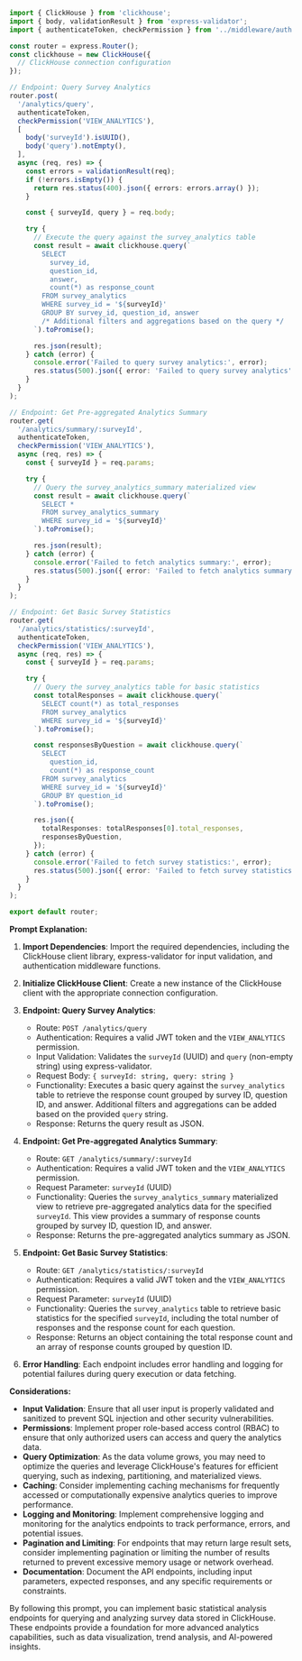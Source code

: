 ```typescript
import { ClickHouse } from 'clickhouse';
import { body, validationResult } from 'express-validator';
import { authenticateToken, checkPermission } from '../middleware/auth';

const router = express.Router();
const clickhouse = new ClickHouse({
  // ClickHouse connection configuration
});

// Endpoint: Query Survey Analytics
router.post(
  '/analytics/query',
  authenticateToken,
  checkPermission('VIEW_ANALYTICS'),
  [
    body('surveyId').isUUID(),
    body('query').notEmpty(),
  ],
  async (req, res) => {
    const errors = validationResult(req);
    if (!errors.isEmpty()) {
      return res.status(400).json({ errors: errors.array() });
    }

    const { surveyId, query } = req.body;

    try {
      // Execute the query against the survey_analytics table
      const result = await clickhouse.query(`
        SELECT
          survey_id,
          question_id,
          answer,
          count(*) as response_count
        FROM survey_analytics
        WHERE survey_id = '${surveyId}'
        GROUP BY survey_id, question_id, answer
        /* Additional filters and aggregations based on the query */
      `).toPromise();

      res.json(result);
    } catch (error) {
      console.error('Failed to query survey analytics:', error);
      res.status(500).json({ error: 'Failed to query survey analytics' });
    }
  }
);

// Endpoint: Get Pre-aggregated Analytics Summary
router.get(
  '/analytics/summary/:surveyId',
  authenticateToken,
  checkPermission('VIEW_ANALYTICS'),
  async (req, res) => {
    const { surveyId } = req.params;

    try {
      // Query the survey_analytics_summary materialized view
      const result = await clickhouse.query(`
        SELECT *
        FROM survey_analytics_summary
        WHERE survey_id = '${surveyId}'
      `).toPromise();

      res.json(result);
    } catch (error) {
      console.error('Failed to fetch analytics summary:', error);
      res.status(500).json({ error: 'Failed to fetch analytics summary' });
    }
  }
);

// Endpoint: Get Basic Survey Statistics
router.get(
  '/analytics/statistics/:surveyId',
  authenticateToken,
  checkPermission('VIEW_ANALYTICS'),
  async (req, res) => {
    const { surveyId } = req.params;

    try {
      // Query the survey_analytics table for basic statistics
      const totalResponses = await clickhouse.query(`
        SELECT count(*) as total_responses
        FROM survey_analytics
        WHERE survey_id = '${surveyId}'
      `).toPromise();

      const responsesByQuestion = await clickhouse.query(`
        SELECT
          question_id,
          count(*) as response_count
        FROM survey_analytics
        WHERE survey_id = '${surveyId}'
        GROUP BY question_id
      `).toPromise();

      res.json({
        totalResponses: totalResponses[0].total_responses,
        responsesByQuestion,
      });
    } catch (error) {
      console.error('Failed to fetch survey statistics:', error);
      res.status(500).json({ error: 'Failed to fetch survey statistics' });
    }
  }
);

export default router;
```

**Prompt Explanation:**

1. **Import Dependencies**: Import the required dependencies, including the ClickHouse client library, express-validator for input validation, and authentication middleware functions.

2. **Initialize ClickHouse Client**: Create a new instance of the ClickHouse client with the appropriate connection configuration.

3. **Endpoint: Query Survey Analytics**:
   - Route: `POST /analytics/query`
   - Authentication: Requires a valid JWT token and the `VIEW_ANALYTICS` permission.
   - Input Validation: Validates the `surveyId` (UUID) and `query` (non-empty string) using express-validator.
   - Request Body: `{ surveyId: string, query: string }`
   - Functionality: Executes a basic query against the `survey_analytics` table to retrieve the response count grouped by survey ID, question ID, and answer. Additional filters and aggregations can be added based on the provided `query` string.
   - Response: Returns the query result as JSON.

4. **Endpoint: Get Pre-aggregated Analytics Summary**:
   - Route: `GET /analytics/summary/:surveyId`
   - Authentication: Requires a valid JWT token and the `VIEW_ANALYTICS` permission.
   - Request Parameter: `surveyId` (UUID)
   - Functionality: Queries the `survey_analytics_summary` materialized view to retrieve pre-aggregated analytics data for the specified `surveyId`. This view provides a summary of response counts grouped by survey ID, question ID, and answer.
   - Response: Returns the pre-aggregated analytics summary as JSON.

5. **Endpoint: Get Basic Survey Statistics**:
   - Route: `GET /analytics/statistics/:surveyId`
   - Authentication: Requires a valid JWT token and the `VIEW_ANALYTICS` permission.
   - Request Parameter: `surveyId` (UUID)
   - Functionality: Queries the `survey_analytics` table to retrieve basic statistics for the specified `surveyId`, including the total number of responses and the response count for each question.
   - Response: Returns an object containing the total response count and an array of response counts grouped by question ID.

6. **Error Handling**: Each endpoint includes error handling and logging for potential failures during query execution or data fetching.

**Considerations:**

- **Input Validation**: Ensure that all user input is properly validated and sanitized to prevent SQL injection and other security vulnerabilities.
- **Permissions**: Implement proper role-based access control (RBAC) to ensure that only authorized users can access and query the analytics data.
- **Query Optimization**: As the data volume grows, you may need to optimize the queries and leverage ClickHouse's features for efficient querying, such as indexing, partitioning, and materialized views.
- **Caching**: Consider implementing caching mechanisms for frequently accessed or computationally expensive analytics queries to improve performance.
- **Logging and Monitoring**: Implement comprehensive logging and monitoring for the analytics endpoints to track performance, errors, and potential issues.
- **Pagination and Limiting**: For endpoints that may return large result sets, consider implementing pagination or limiting the number of results returned to prevent excessive memory usage or network overhead.
- **Documentation**: Document the API endpoints, including input parameters, expected responses, and any specific requirements or constraints.

By following this prompt, you can implement basic statistical analysis endpoints for querying and analyzing survey data stored in ClickHouse. These endpoints provide a foundation for more advanced analytics capabilities, such as data visualization, trend analysis, and AI-powered insights.